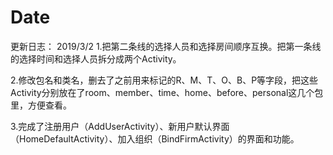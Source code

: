 # Date
更新日志：
2019/3/2 
1.把第二条线的选择人员和选择房间顺序互换。把第一条线的选择时间和选择人员拆分成两个Activity。

2.修改包名和类名，删去了之前用来标记的R、M、T、O、B、P等字段，把这些Activity分别放在了room、member、time、home、before、personal这几个包里，方便查看。

3.完成了注册用户（AddUserActivity）、新用户默认界面（HomeDefaultActivity）、加入组织（BindFirmActivity）的界面和功能。


